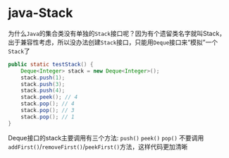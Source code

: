 # java-Stack

为什么`Java`的集合类没有单独的`Stack`接口呢？因为有个遗留类名字就叫Stack，出于兼容性考虑，所以没办法创建`Stack`接口，只能用`Deque`接口来“模拟”一个`Stack`了
```java
public static testStack() {
    Deque<Integer> stack = new Deque<Integer>();
    stack.push(1);
    stack.push(3);
    stack.push(4);
    stack.peek(); // 4
    stack.pop(); // 4
    stack.pop(); // 3
    stack.pop(); // 1
}
```
Deque接口的stack主要调用有三个方法: `push()` `peek()` `pop()` 
不要调用`addFirst()`/`removeFirst()`/`peekFirst()`方法，这样代码更加清晰

